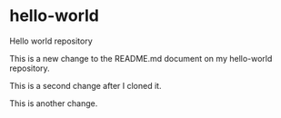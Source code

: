 # hello-world
Hello world repository

This is a new change to the README.md document on my hello-world repository.

This is a second change after I cloned it.

This is another change.


